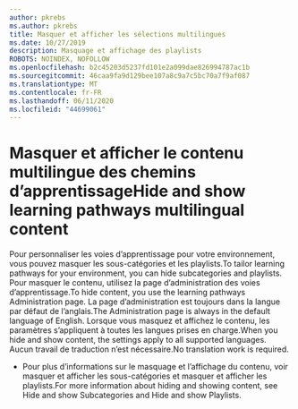 ```yaml
---
author: pkrebs
ms.author: pkrebs
title: Masquer et afficher les sélections multilingues
ms.date: 10/27/2019
description: Masquage et affichage des playlists
ROBOTS: NOINDEX, NOFOLLOW
ms.openlocfilehash: b2c45203d5237fd101e2a099dae826994787ac1b
ms.sourcegitcommit: 46caa9fa9d129bee107a8c9a7c5bc70a7f9af087
ms.translationtype: MT
ms.contentlocale: fr-FR
ms.lasthandoff: 06/11/2020
ms.locfileid: "44699061"
---
```

# <a name="hide-and-show-learning-pathways-multilingual-content"></a><span data-ttu-id="f1d68-103">Masquer et afficher le contenu multilingue des chemins d’apprentissage</span><span class="sxs-lookup"><span data-stu-id="f1d68-103">Hide and show learning pathways multilingual content</span></span> 

<span data-ttu-id="f1d68-104">Pour personnaliser les voies d’apprentissage pour votre environnement, vous pouvez masquer les sous-catégories et les playlists.</span><span class="sxs-lookup"><span data-stu-id="f1d68-104">To tailor learning pathways for your environment, you can hide subcategories and playlists.</span></span> <span data-ttu-id="f1d68-105">Pour masquer le contenu, utilisez la page d’administration des voies d’apprentissage.</span><span class="sxs-lookup"><span data-stu-id="f1d68-105">To hide content, you use the learning pathways Administration page.</span></span> <span data-ttu-id="f1d68-106">La page d’administration est toujours dans la langue par défaut de l’anglais.</span><span class="sxs-lookup"><span data-stu-id="f1d68-106">The Administration page is always in the default language of English.</span></span> <span data-ttu-id="f1d68-107">Lorsque vous masquez et affichez le contenu, les paramètres s’appliquent à toutes les langues prises en charge.</span><span class="sxs-lookup"><span data-stu-id="f1d68-107">When you hide and show content, the settings apply to all supported languages.</span></span> <span data-ttu-id="f1d68-108">Aucun travail de traduction n’est nécessaire.</span><span class="sxs-lookup"><span data-stu-id="f1d68-108">No translation work is required.</span></span> 

- <span data-ttu-id="f1d68-109">Pour plus d’informations sur le masquage et l’affichage du contenu, voir masquer et afficher les sous-catégories et masquer et afficher les playlists.</span><span class="sxs-lookup"><span data-stu-id="f1d68-109">For more information about hiding and showing content, see Hide and show Subcategories and Hide and show Playlists.</span></span> 



